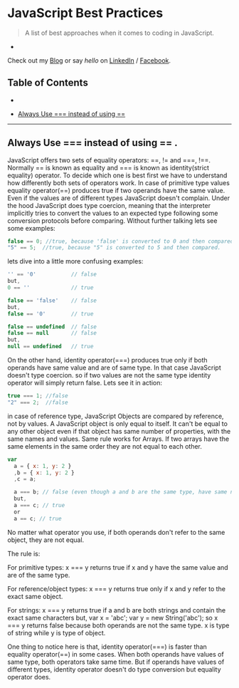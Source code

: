 # JavaScript Best Practices

> A list of best approaches when it comes to coding in JavaScript.

-

Check out my [Blog](http://nitcrawler.blogspot.com) or say *hello* on [LinkedIn](https://bd.linkedin.com/in/arman-bhuiyan) / [Facebook](https://www.facebook.com/arman.it37).

## Table of Contents
-

* [Always Use === instead of using ==](#equality)

------------------------------------------------

## <a name="equality">Always Use === instead of using == .</a>

JavaScript offers two sets of equality operators: ==, != and ===, !==. Normally == is known as equality and === is known as identity(strict equality) operator.
To decide which one is best first we have to understand how differently both sets of operators work. In case of primitive type values equality operator(==) produces true if two operands have the same value. Even if the values are of different types JavaScript doesn't complain. Under the hood JavaScript does type coercion, meaning that the interpreter implicitly tries to convert the values to an expected type following some conversion protocols before comparing. Without further talking lets see some examples:

```javascript
false == 0; //true, because 'false' is converted to 0 and then compared.
"5" == 5;  //true, because "5" is converted to 5 and then compared.
```

lets dive into a little more confusing examples:

```javascript
'' == '0'           // false
but,
0 == ''             // true

false == 'false'    // false
but,
false == '0'        // true

false == undefined  // false
false == null       // false
but,
null == undefined   // true
```
On the other hand, identity operator(===) produces true only if both operands have same value and are of same type. In that case JavaScript doesn't type coercion. so if two values are not the same type identity operator will simply return false. Lets see it in action:

```javascript
true === 1; //false
"2" === 2;  //false
```

in case of reference type, JavaScript Objects are compared by reference, not by values. A JavaScript object is only equal to itself. It can't be equal to any other object even if that object has same number of properties, with the same names and values. Same rule works for Arrays. If two arrays have the same elements in the same order they are not equal to each other.

```javascript
var
  a = { x: 1, y: 2 }
  ,b = { x: 1, y: 2 }
  ,c = a;

  a === b; // false (even though a and b are the same type, have same number of properties, with same names and values.)
  but,
  a === c; // true
  or
  a == c; // true
```
No matter what operator you use, if both operands don't refer to the same object, they are not equal.

The rule is:

For primitive types:
x === y returns true if x and y have the same value and are of the same type.

For reference/object types:
x === y returns true only if x and y refer to the exact same object.

For strings:
x === y returns true if a and b are both strings and contain the exact same characters
but,
var x = 'abc';
var y = new String('abc');
so x === y returns false because both operands are not the same type. x is type of string while y is type of object.

One thing to notice here is that, identity operator(===) is faster than equality operator(==) in some cases. When both operands have values of same type, both operators take same time. But if operands have values of different types, identity operator doesn't do type conversion but equality operator does.
